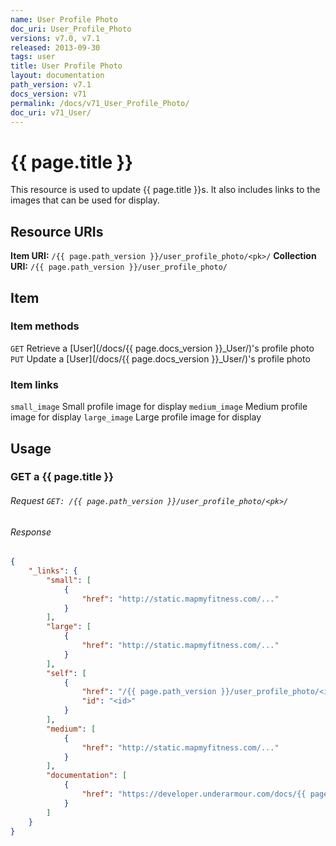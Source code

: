 ```yaml
---
name: User Profile Photo
doc_uri: User_Profile_Photo
versions: v7.0, v7.1
released: 2013-09-30
tags: user
title: User Profile Photo
layout: documentation
path_version: v7.1
docs_version: v71
permalink: /docs/v71_User_Profile_Photo/
doc_uri: v71_User/
---
```


# {{ page.title }}

This resource is used to update {{ page.title }}s. It also includes links to the images that can be used for display.

## Resource URIs

**Item URI:** `/{{ page.path_version }}/user_profile_photo/<pk>/`
**Collection URI:** `/{{ page.path_version }}/user_profile_photo/`

## Item

### Item methods

`GET` Retrieve a [User](/docs/{{ page.docs_version }}_User/)'s profile photo
`PUT` Update a [User](/docs/{{ page.docs_version }}_User/)'s profile photo

### Item links

`small_image` Small profile image for display
`medium_image` Medium profile image for display
`large_image` Large profile image for display

## Usage

### GET a {{ page.title }}

###### Request `GET: /{{ page.path_version }}/user_profile_photo/<pk>/`

###### Response

```json
{
    "_links": {
        "small": [
            {
                "href": "http://static.mapmyfitness.com/..."
            }
        ],
        "large": [
            {
                "href": "http://static.mapmyfitness.com/..."
            }
        ],
        "self": [
            {
                "href": "/{{ page.path_version }}/user_profile_photo/<id>/",
                "id": "<id>"
            }
        ],
        "medium": [
            {
                "href": "http://static.mapmyfitness.com/..."
            }
        ],
        "documentation": [
            {
                "href": "https://developer.underarmour.com/docs/{{ page.doc_uri }}"
            }
        ]
    }
}
```
